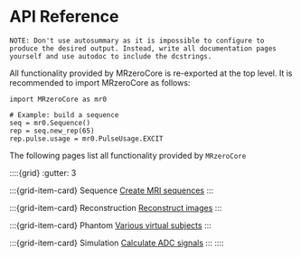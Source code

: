 # API Reference

```{warning}
NOTE: Don't use autosummary as it is impossible to configure to produce the desired output. Instead, write all documentation pages yourself and use autodoc to include the dcstrings.
````

All functionality provided by MRzeroCore is re-exported at the top level. It is recommended to import MRzeroCore as follows:

```
import MRzeroCore as mr0

# Example: build a sequence
seq = mr0.Sequence()
rep = seq.new_rep(65)
rep.pulse.usage = mr0.PulseUsage.EXCIT
```

The following pages list all functionality provided by `MRzeroCore`

::::{grid}
:gutter: 3

:::{grid-item-card} Sequence
[Create MRI sequences](sequence)
:::

:::{grid-item-card} Reconstruction
[Reconstruct images](reco)
:::

:::{grid-item-card} Phantom
[Various virtual subjects](phantom)
:::

:::{grid-item-card} Simulation
[Calculate ADC signals](simulation)
:::
::::

